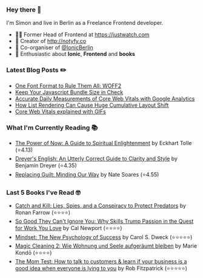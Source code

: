 ### Hey there 👋

I'm Simon and live in Berlin as a Freelance Frontend developer.

* 👨‍💻 Former Head of Frontend at https://justwatch.com
* 🔔 Creator of http://notyfy.co
* 📅 Co-organiser of [@IonicBerlin](https://twitter.com/IonicBerlin)
* 🥰 Enthusiastic about **Ionic**, **Frontend** and **books**

### Latest Blog Posts ✏️
<!-- BLOG-POST-LIST:START -->
- [One Font Format to Rule Them All: WOFF2](https://wicki.io/posts/2021-11-woff2-one-font-format-to-rule-them-all/)
- [Keep Your Javascript Bundle Size in Check](https://wicki.io/posts/2021-08-keep-your-bundle-size-in-check/)
- [Accurate Daily Measurements of Core Web Vitals with Google Analytics](https://wicki.io/posts/2021-08-accurate-core-web-vitals-measurements/)
- [How List Rendering Can Cause Huge Cumulative Layout Shift](https://wicki.io/posts/2021-07-list-rendering-cls/)
- [Core Web Vitals explained with GIFs](https://wicki.io/posts/2021-07-core-web-vitals/)
<!-- BLOG-POST-LIST:END -->

### What I'm Currently Reading 📚
<!-- GOODREADS-LIST:START -->
- [The Power of Now: A Guide to Spiritual Enlightenment](https://www.goodreads.com/review/show/3578941359?utm_medium=api&utm_source=rss) by Eckhart Tolle (⭐️4.13)
- [Dreyer's English: An Utterly Correct Guide to Clarity and Style](https://www.goodreads.com/review/show/2926200854?utm_medium=api&utm_source=rss) by Benjamin Dreyer (⭐️4.35)
- [Replacing Guilt: Minding Our Way](https://www.goodreads.com/review/show/4222082559?utm_medium=api&utm_source=rss) by Nate Soares (⭐️4.55)
<!-- GOODREADS-LIST:END -->

### Last 5 Books I've Read 🤓
<!-- GOODREADS-READ-LIST:START -->
- [Catch and Kill: Lies, Spies, and a Conspiracy to Protect Predators](https://www.goodreads.com/review/show/3533594579?utm_medium=api&utm_source=rss) by Ronan Farrow (⭐⭐⭐⭐)
- [So Good They Can't Ignore You: Why Skills Trump Passion in the Quest for Work You Love](https://www.goodreads.com/review/show/2944568329?utm_medium=api&utm_source=rss) by Cal Newport (⭐⭐⭐⭐)
- [Mindset: The New Psychology of Success](https://www.goodreads.com/review/show/2963452259?utm_medium=api&utm_source=rss) by Carol S. Dweck (⭐⭐⭐⭐⭐)
- [Magic Cleaning 2: Wie Wohnung und Seele aufgeräumt bleiben](https://www.goodreads.com/review/show/2697343551?utm_medium=api&utm_source=rss) by Marie Kondō (⭐⭐⭐⭐)
- [The Mom Test: How to talk to customers & learn if your business is a good idea when everyone is lying to you](https://www.goodreads.com/review/show/2949257048?utm_medium=api&utm_source=rss) by Rob  Fitzpatrick (⭐⭐⭐⭐⭐)
<!-- GOODREADS-READ-LIST:END -->
